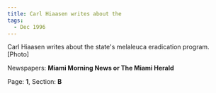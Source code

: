 ```yaml
---  
title: Carl Hiaasen writes about the  
tags:  
  - Dec 1996  
---  
```

  
Carl Hiaasen writes about the state's melaleuca eradication program. [Photo]  
  
Newspapers: **Miami Morning News or The Miami Herald**  
  
Page: **1**, Section: **B** 
